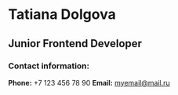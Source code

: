 # Tatiana Dolgova

## Junior Frontend Developer

### Contact information:

**Phone:** +7 123 456 78 90
**Email:** myemail@mail.ru
